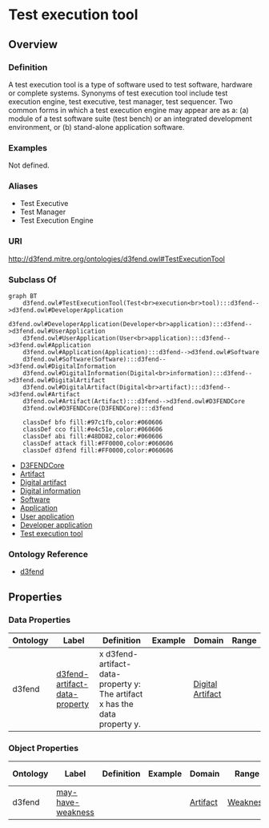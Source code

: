 # Test execution tool

## Overview

### Definition
A test execution tool is a type of software used to test software, hardware or complete systems.  Synonyms of test execution tool include test execution engine, test executive, test manager, test sequencer.  Two common forms in which a test execution engine may appear are as a: (a) module of a test software suite (test bench) or an integrated development environment, or (b) stand-alone application software.

### Examples
Not defined.

### Aliases
- Test Executive
- Test Manager
- Test Execution Engine

### URI
http://d3fend.mitre.org/ontologies/d3fend.owl#TestExecutionTool

### Subclass Of
```mermaid
graph BT
    d3fend.owl#TestExecutionTool(Test<br>execution<br>tool):::d3fend-->d3fend.owl#DeveloperApplication
    d3fend.owl#DeveloperApplication(Developer<br>application):::d3fend-->d3fend.owl#UserApplication
    d3fend.owl#UserApplication(User<br>application):::d3fend-->d3fend.owl#Application
    d3fend.owl#Application(Application):::d3fend-->d3fend.owl#Software
    d3fend.owl#Software(Software):::d3fend-->d3fend.owl#DigitalInformation
    d3fend.owl#DigitalInformation(Digital<br>information):::d3fend-->d3fend.owl#DigitalArtifact
    d3fend.owl#DigitalArtifact(Digital<br>artifact):::d3fend-->d3fend.owl#Artifact
    d3fend.owl#Artifact(Artifact):::d3fend-->d3fend.owl#D3FENDCore
    d3fend.owl#D3FENDCore(D3FENDCore):::d3fend
    
    classDef bfo fill:#97c1fb,color:#060606
    classDef cco fill:#e4c51e,color:#060606
    classDef abi fill:#48DD82,color:#060606
    classDef attack fill:#FF0000,color:#060606
    classDef d3fend fill:#FF0000,color:#060606
```

- [D3FENDCore](/docs/ontology/reference/model/D3FENDCore/D3FENDCore.md)
- [Artifact](/docs/ontology/reference/model/D3FENDCore/Artifact/Artifact.md)
- [Digital artifact](/docs/ontology/reference/model/D3FENDCore/Artifact/Digital%20artifact/Digital%20artifact.md)
- [Digital information](/docs/ontology/reference/model/D3FENDCore/Artifact/Digital%20artifact/Digital%20information/Digital%20information.md)
- [Software](/docs/ontology/reference/model/D3FENDCore/Artifact/Digital%20artifact/Digital%20information/Software/Software.md)
- [Application](/docs/ontology/reference/model/D3FENDCore/Artifact/Digital%20artifact/Digital%20information/Software/Application/Application.md)
- [User application](/docs/ontology/reference/model/D3FENDCore/Artifact/Digital%20artifact/Digital%20information/Software/Application/User%20application/User%20application.md)
- [Developer application](/docs/ontology/reference/model/D3FENDCore/Artifact/Digital%20artifact/Digital%20information/Software/Application/User%20application/Developer%20application/Developer%20application.md)
- [Test execution tool](/docs/ontology/reference/model/D3FENDCore/Artifact/Digital%20artifact/Digital%20information/Software/Application/User%20application/Developer%20application/Test%20execution%20tool/Test%20execution%20tool.md)


### Ontology Reference
- [d3fend](http://d3fend.mitre.org/ontologies/d3fend.owl#)

## Properties
### Data Properties
| Ontology | Label | Definition | Example | Domain | Range |
|----------|-------|------------|---------|--------|-------|
| d3fend | [d3fend-artifact-data-property](http://d3fend.mitre.org/ontologies/d3fend.owl#d3fend-artifact-data-property) | x d3fend-artifact-data-property y: The artifact x has the data property y. |  | [Digital Artifact](/docs/ontology/reference/model/D3FENDCore/Artifact/Digital%20artifact/Digital%20artifact.md) | []() |

### Object Properties
| Ontology | Label | Definition | Example | Domain | Range | Inverse Of |
|----------|-------|------------|---------|--------|-------|------------|
| d3fend | [may-have-weakness](http://d3fend.mitre.org/ontologies/d3fend.owl#may-have-weakness) |  |  | [Artifact](/docs/ontology/reference/model/D3FENDCore/Artifact/Artifact.md) | [Weakness](/docs/ontology/reference/model/D3FENDCore/Weakness/Weakness.md) | []() |

